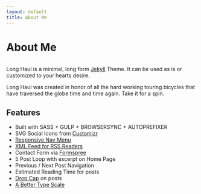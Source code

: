 ```yaml
---
layout: default
title: About Me
---
```


<div class="post">
	<h1 class="pageTitle">About Me</h1>
	<img src="{{ '/assets/img/touring.jpg' | prepend: site.baseurl }}" alt="">
	<p class="intro">Long Haul is a minimal, long form <a href="http://jekyllrb.com">Jekyll</a> Theme. It can be used as is or customized to your hearts desire.</p>
	<p>Long Haul was created in honor of all the hard working touring bicycles that have traversed the globe time and time again. Take it for a spin.</p>
	<h2>Features</h2>
	<ul>
		<li>Built with SASS + GULP + BROWSERSYNC + AUTOPREFIXER</li>
  		<li>SVG Social Icons from <a href="http://customizr.net/icons/">Customizr</a></li>
  		<li><a href="http://responsive-nav.com/">Responsive Nav Menu</a></li>
  		<li><a href="https://github.com/snaptortoise/jekyll-rss-feeds">XML Feed for RSS Readers</a></li>
  		<li>Contact Form via <a href="http://formspree.io/">Formspree</a></li>
      <li>5 Post Loop with excerpt on Home Page</li>
  		<li>Previous / Next Post Navigation</li>
      <li>Estimated Reading Time for posts</li>
  		<li><a href="https://github.com/adobe-webplatform/dropcap.js">Drop Cap</a> on posts</li>
  		<li><a href="http://typecast.com/blog/a-more-modern-scale-for-web-typography">A Better Type Scale</a></li>
  	</ul>
</div>
